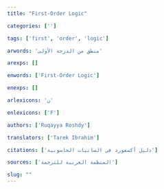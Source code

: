 ```yaml
---
title: "First-Order Logic"

categories: ['']

tags: ['first', 'order', 'logic']

arwords: 'منطق من الدرجة اﻷولى'

arexps: []

enwords: ['First-Order Logic']

enexps: []

arlexicons: 'ن'

enlexicons: ['F']

authors: ['Ruqayya Roshdy']

translators: ['Tarek Ibrahim']

citations: ['دليل أكسفورد في السانيات الحاسوبية']

sources: ['المنظمة العربية للترجمة']

slug: ""
---
```

